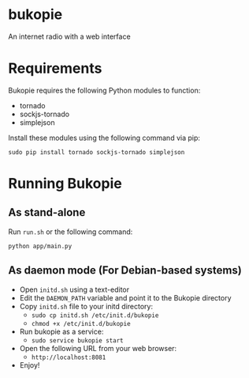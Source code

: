 bukopie
=======

An internet radio with a web interface


Requirements
============

Bukopie requires the following Python modules to function:

* tornado
* sockjs-tornado
* simplejson


Install these modules using the following command via pip:

    sudo pip install tornado sockjs-tornado simplejson


Running Bukopie
===============

As stand-alone
--------------

Run `run.sh` or the following command: 

    python app/main.py
  
  
As daemon mode (For Debian-based systems)
-----------------------------------------

* Open `initd.sh` using a text-editor
* Edit the `DAEMON_PATH` variable and point it to the Bukopie directory
* Copy `initd.sh` file to your initd directory:
  * `sudo cp initd.sh /etc/init.d/bukopie`
  * `chmod +x /etc/init.d/bukopie`
* Run bukopie as a service:
  * `sudo service bukopie start`
* Open the following URL from your web browser:
  * `http://localhost:8081`
* Enjoy!
